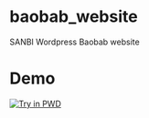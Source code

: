 # baobab_website
SANBI Wordpress Baobab website

# Demo
[![Try in PWD](https://cdn.rawgit.com/play-with-docker/stacks/cff22438/assets/images/button.png)](http://play-with-docker.com?stack=https://raw.githubusercontent.com/tangamasinqule/baobab_website/master/stack.yml)
